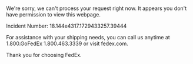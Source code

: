  	


 	

We're sorry, we can't process your request right now. It appears you don't have permission to view this webpage.


Incident Number: 18.144e4317.1729433257.39444





For assistance with your shipping needs, you can call us anytime at 1.800.GoFedEx 1.800.463.3339 or visit fedex.com.




Thank you for choosing FedEx.